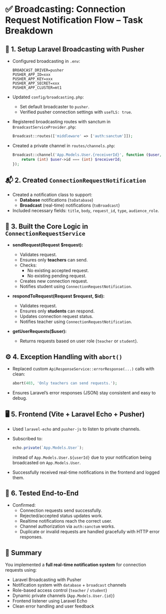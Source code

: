 # ✅ Broadcasting: Connection Request Notification Flow – Task Breakdown

## 🔧 1. Setup Laravel Broadcasting with Pusher

-   Configured broadcasting in `.env`:

    ```env
    BROADCAST_DRIVER=pusher
    PUSHER_APP_ID=xxx
    PUSHER_APP_KEY=xxx
    PUSHER_APP_SECRET=xxx
    PUSHER_APP_CLUSTER=mt1
    ```

-   Updated `config/broadcasting.php`:

    -   Set default broadcaster to `pusher`.
    -   Verified pusher connection settings with `useTLS: true`.

-   Registered broadcasting routes with sanctum in `BroadcastServiceProvider.php`:

    ```php
    Broadcast::routes(['middleware' => ['auth:sanctum']]);
    ```

-   Created a private channel in `routes/channels.php`:
    ```php
    Broadcast::channel('App.Models.User.{receiverId}', function ($user, $receiverId) {
        return (int) $user->id === (int) $receiverId;
    });
    ```

## 📬 2. Created `ConnectionRequestNotification`

-   Created a notification class to support:
    -   **Database** notifications (`toDatabase`)
    -   **Broadcast** (real-time) notifications (`toBroadcast`)
-   Included necessary fields: `title`, `body`, `request_id`, `type`, `audience_role`.

## 🧠 3. Built the Core Logic in `ConnectionRequestService`

-   **sendRequest(Request $request):**

    -   Validates request.
    -   Ensures only **teachers** can send.
    -   Checks:
        -   No existing accepted request.
        -   No existing pending request.
    -   Creates new connection request.
    -   Notifies student using `ConnectionRequestNotification`.

-   **respondToRequest(Request $request, $id):**

    -   Validates request.
    -   Ensures only **students** can respond.
    -   Updates connection request status.
    -   Notifies teacher using `ConnectionRequestNotification`.

-   **getUserRequests($user):**
    -   Returns requests based on user role (`teacher` or `student`).

## ⚙️ 4. Exception Handling with `abort()`

-   Replaced custom `ApiResponseService::errorResponse(...)` calls with clean:
    ```php
    abort(403, 'Only teachers can send requests.');
    ```
-   Ensures Laravel’s error responses (JSON) stay consistent and easy to debug.

## 🖥️ 5. Frontend (Vite + Laravel Echo + Pusher)

-   Used `laravel-echo` and `pusher-js` to listen to private channels.
-   Subscribed to:

    ```js
    echo.private(`App.Models.User`);
    ```

    instead of `App.Models.User.${userId}` due to your notification being broadcasted on `App.Models.User`.

-   Successfully received real-time notifications in the frontend and logged them.

## 🧪 6. Tested End-to-End

-   Confirmed:
    -   Connection requests send successfully.
    -   Rejected/accepted status updates work.
    -   Realtime notifications reach the correct user.
    -   Channel authorization via `auth:sanctum` works.
    -   Duplicate or invalid requests are handled gracefully with HTTP error responses.

## 📄 Summary

You implemented a **full real-time notification system** for connection requests using:

-   Laravel Broadcasting with Pusher
-   Notification system with `database` + `broadcast` channels
-   Role-based access control (`teacher` / `student`)
-   Dynamic private channels (`App.Models.User.{id}`)
-   Frontend listener using Laravel Echo
-   Clean error handling and user feedback
